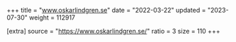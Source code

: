 +++
title = "www.oskarlindgren.se"
date = "2022-03-22"
updated = "2023-07-30"
weight = 112917

[extra]
source = "https://www.oskarlindgren.se/"
ratio = 3
size = 110
+++
